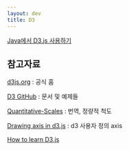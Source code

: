 ```yaml
---
layout: dev
title: D3
---
```

[Java에서 D3.js 사용하기](Java에서-D3.js-사용하기)

## 참고자료

[d3js.org](https://d3js.org/) : 공식 홈

[D3 GitHub](https://github.com/d3) : 문서 및 예제들

[Quantitative-Scales](https://github.com/zziuni/d3/wiki/Quantitative-Scales) : 번역, 정량적 척도

[Drawing axis in d3.js](https://www.d3-graph-gallery.com/graph/custom_axis.html) : d3 사용자 정의 axis

[How to learn D3.js](https://wattenberger.com/blog/d3)